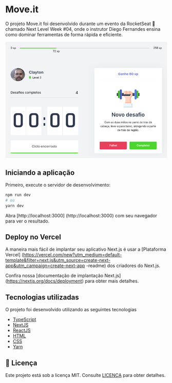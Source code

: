 
# Move.it


<p>O projeto Move.it foi desenvolvido durante um evento da RocketSeat 🚀 chamado Next Level Week #04, onde o instrutor Diego Fernandes ensina como dominar ferramentas de forma rápida e eficiente.</p>

<img src="./docs/moveit-1.png">

## Iniciando a aplicação

<p>Primeiro, execute o servidor de desenvolvimento:</p>

```bash
npm run dev
# ou
yarn dev
```

<p>Abra [http://localhost:3000] (http://localhost:3000) com seu navegador para ver o resultado.</p>

## Deploy no Vercel

A maneira mais fácil de implantar seu aplicativo Next.js é usar a [Plataforma Vercel] (https://vercel.com/new?utm_medium=default-template&filter=next.js&utm_source=create-next-app&utm_campaign=create-next-app -readme) dos criadores do Next.js.

Confira nossa [documentação de implantação Next.js] (https://nextjs.org/docs/deployment) para obter mais detalhes.

## Tecnologias utilizadas

O projeto foi desenvolvido utilizando as seguintes tecnologias

- [TypeScript](https://www.typescriptlang.org/)
- [NextJS](https://nextjs.org/)
- [ReactJS](https://reactjs.org/)
- [HTML](https://developer.mozilla.org/pt-BR/docs/Web/HTML)
- [CSS](https://developer.mozilla.org/pt-BR/docs/Web/CSS)
- [Yarn](https://yarnpkg.com/)

## 📝 Licença

Este projeto está sob a licença MIT. Consulte [LICENÇA](./LICENSE) para obter detalhes.
